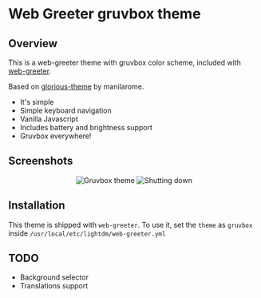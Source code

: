 # Web Greeter gruvbox theme

## Overview

This is a web-greeter theme with gruvbox color scheme, included with [web-greeter][web-greeter].

Based on [glorious-theme][glorious] by manilarome.

-   It's simple
-   Simple keyboard navigation
-   Vanilla Javascript
-   Includes battery and brightness support
-   Gruvbox everywhere!

## Screenshots

<center>
<img src="assets/screenshots/theme-show-1.png" alt="Gruvbox theme"/>

<img src="assets/screenshots/theme-show-2.png" alt="Shutting down"/>
</center>

## Installation

This theme is shipped with `web-greeter`. To use it, set the `theme` as `gruvbox` inside `/usr/local/etc/lightdm/web-greeter.yml`

## TODO

-   Background selector
-   Translations support

[web-greeter]: https://github.com/JezerM/web-greeter "Web Greeter"
[glorious]: https://github.com/manilarome/lightdm-webkit2-theme-glorious "Glorious"
